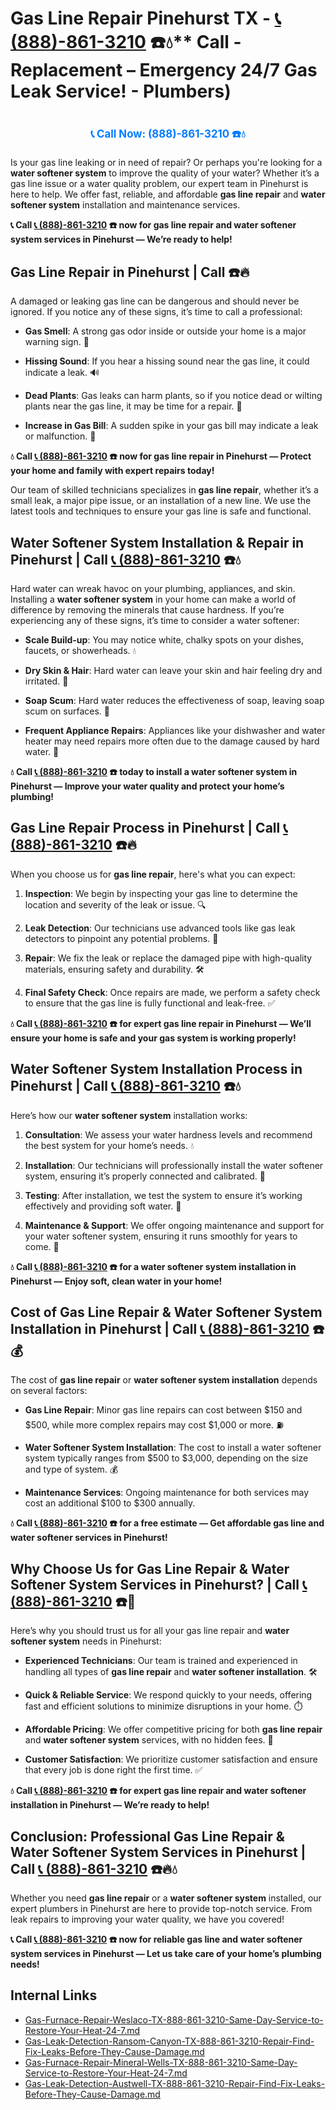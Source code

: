 # Gas Line Repair Pinehurst TX - [📞 (888)-861-3210](https://plumbing-texas-3210.netlify.app) ☎️💧** Call - Replacement – Emergency 24/7 Gas Leak Service! - Plumbers)
# 

<p align="center" style="font-size: 1.2em; font-weight: bold; margin: 20px 0;">
  <a href="https://plumbing-texas-3210.netlify.app" target="_blank" style="color: #007BFF; text-decoration: none;">📞 Call Now: (888)-861-3210 ☎️💧</a>
</p>

Is your gas line leaking or in need of repair? Or perhaps you're looking for a **water softener system** to improve the quality of your water? Whether it’s a gas line issue or a water quality problem, our expert team in Pinehurst is here to help. We offer fast, reliable, and affordable **gas line repair** and **water softener system** installation and maintenance services.

**📞 Call [📞 (888)-861-3210](https://plumbing-texas-3210.netlify.app) ☎️ now for gas line repair and water softener system services in Pinehurst — We’re ready to help!**

## **Gas Line Repair in Pinehurst | Call  ☎️🔥**

A damaged or leaking gas line can be dangerous and should never be ignored. If you notice any of these signs, it’s time to call a professional:

- **Gas Smell**: A strong gas odor inside or outside your home is a major warning sign. 🚨

- **Hissing Sound**: If you hear a hissing sound near the gas line, it could indicate a leak. 🔊

- **Dead Plants**: Gas leaks can harm plants, so if you notice dead or wilting plants near the gas line, it may be time for a repair. 🌱

- **Increase in Gas Bill**: A sudden spike in your gas bill may indicate a leak or malfunction. 💸

**💧 Call [📞 (888)-861-3210](https://plumbing-texas-3210.netlify.app) ☎️ now for gas line repair in Pinehurst — Protect your home and family with expert repairs today!**

Our team of skilled technicians specializes in **gas line repair**, whether it’s a small leak, a major pipe issue, or an installation of a new line. We use the latest tools and techniques to ensure your gas line is safe and functional.

## **Water Softener System Installation & Repair in Pinehurst | Call [📞 (888)-861-3210](https://plumbing-texas-3210.netlify.app) ☎️💧**

Hard water can wreak havoc on your plumbing, appliances, and skin. Installing a **water softener system** in your home can make a world of difference by removing the minerals that cause hardness. If you’re experiencing any of these signs, it’s time to consider a water softener:

- **Scale Build-up**: You may notice white, chalky spots on your dishes, faucets, or showerheads. 💧

- **Dry Skin & Hair**: Hard water can leave your skin and hair feeling dry and irritated. 🛁

- **Soap Scum**: Hard water reduces the effectiveness of soap, leaving soap scum on surfaces. 🧼

- **Frequent Appliance Repairs**: Appliances like your dishwasher and water heater may need repairs more often due to the damage caused by hard water. 🔧

**💧 Call [📞 (888)-861-3210](https://plumbing-texas-3210.netlify.app) ☎️ today to install a **water softener system** in Pinehurst — Improve your water quality and protect your home’s plumbing!**

## **Gas Line Repair Process in Pinehurst | Call [📞 (888)-861-3210](https://plumbing-texas-3210.netlify.app) ☎️🔥**

When you choose us for **gas line repair**, here's what you can expect:

1. **Inspection**: We begin by inspecting your gas line to determine the location and severity of the leak or issue. 🔍

2. **Leak Detection**: Our technicians use advanced tools like gas leak detectors to pinpoint any potential problems. 🚨

3. **Repair**: We fix the leak or replace the damaged pipe with high-quality materials, ensuring safety and durability. 🛠️

4. **Final Safety Check**: Once repairs are made, we perform a safety check to ensure that the gas line is fully functional and leak-free. ✅

**💧 Call [📞 (888)-861-3210](https://plumbing-texas-3210.netlify.app) ☎️ for expert **gas line repair** in Pinehurst — We’ll ensure your home is safe and your gas system is working properly!**

## **Water Softener System Installation Process in Pinehurst | Call [📞 (888)-861-3210](https://plumbing-texas-3210.netlify.app) ☎️💧**

Here’s how our **water softener system** installation works:

1. **Consultation**: We assess your water hardness levels and recommend the best system for your home’s needs. 💧

2. **Installation**: Our technicians will professionally install the water softener system, ensuring it’s properly connected and calibrated. 🔧

3. **Testing**: After installation, we test the system to ensure it’s working effectively and providing soft water. 🌊

4. **Maintenance & Support**: We offer ongoing maintenance and support for your water softener system, ensuring it runs smoothly for years to come. 🔄

**💧 Call [📞 (888)-861-3210](https://plumbing-texas-3210.netlify.app) ☎️ for a water softener system installation in Pinehurst — Enjoy soft, clean water in your home!**

## **Cost of Gas Line Repair & Water Softener System Installation in Pinehurst | Call [📞 (888)-861-3210](https://plumbing-texas-3210.netlify.app) ☎️💰**

The cost of **gas line repair** or **water softener system installation** depends on several factors:

- **Gas Line Repair**: Minor gas line repairs can cost between $150 and $500, while more complex repairs may cost $1,000 or more. ⛽

- **Water Softener System Installation**: The cost to install a water softener system typically ranges from $500 to $3,000, depending on the size and type of system. 💰

- **Maintenance Services**: Ongoing maintenance for both services may cost an additional $100 to $300 annually.

**💧 Call [📞 (888)-861-3210](https://plumbing-texas-3210.netlify.app) ☎️ for a free estimate — Get affordable gas line and water softener services in Pinehurst!**

## **Why Choose Us for Gas Line Repair & Water Softener System Services in Pinehurst? | Call [📞 (888)-861-3210](https://plumbing-texas-3210.netlify.app) ☎️🌟**

Here’s why you should trust us for all your gas line repair and **water softener system** needs in Pinehurst:

- **Experienced Technicians**: Our team is trained and experienced in handling all types of **gas line repair** and **water softener installation**. 🛠️

- **Quick & Reliable Service**: We respond quickly to your needs, offering fast and efficient solutions to minimize disruptions in your home. ⏱️

- **Affordable Pricing**: We offer competitive pricing for both **gas line repair** and **water softener system** services, with no hidden fees. 💸

- **Customer Satisfaction**: We prioritize customer satisfaction and ensure that every job is done right the first time. ✅

**💧 Call [📞 (888)-861-3210](https://plumbing-texas-3210.netlify.app) ☎️ for expert gas line repair and water softener installation in Pinehurst — We’re ready to help!**

## **Conclusion: Professional Gas Line Repair & Water Softener System Services in Pinehurst | Call [📞 (888)-861-3210](https://plumbing-texas-3210.netlify.app) ☎️🔥💧**

Whether you need **gas line repair** or a **water softener system** installed, our expert plumbers in Pinehurst are here to provide top-notch service. From leak repairs to improving your water quality, we have you covered!

**📞 Call [📞 (888)-861-3210](https://plumbing-texas-3210.netlify.app) ☎️ now for reliable gas line and water softener system services in Pinehurst — Let us take care of your home’s plumbing needs!**


## Internal Links
- [Gas-Furnace-Repair-Weslaco-TX-888-861-3210-Same-Day-Service-to-Restore-Your-Heat-24-7.md](https://github.com/allyoucaneatsushiin/plumbing-texas/blob/main/Gas-Furnace-Repair-Weslaco-TX-888-861-3210-Same-Day-Service-to-Restore-Your-Heat-24-7.md)
- [Gas-Leak-Detection-Ransom-Canyon-TX-888-861-3210-Repair-Find-Fix-Leaks-Before-They-Cause-Damage.md](https://github.com/allyoucaneatsushiin/plumbing-texas/blob/main/Gas-Leak-Detection-Ransom-Canyon-TX-888-861-3210-Repair-Find-Fix-Leaks-Before-They-Cause-Damage.md)
- [Gas-Furnace-Repair-Mineral-Wells-TX-888-861-3210-Same-Day-Service-to-Restore-Your-Heat-24-7.md](https://github.com/allyoucaneatsushiin/plumbing-texas/blob/main/Gas-Furnace-Repair-Mineral-Wells-TX-888-861-3210-Same-Day-Service-to-Restore-Your-Heat-24-7.md)
- [Gas-Leak-Detection-Austwell-TX-888-861-3210-Repair-Find-Fix-Leaks-Before-They-Cause-Damage.md](https://github.com/allyoucaneatsushiin/plumbing-texas/blob/main/Gas-Leak-Detection-Austwell-TX-888-861-3210-Repair-Find-Fix-Leaks-Before-They-Cause-Damage.md)
